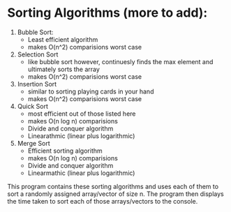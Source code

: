 # Sorting Algorithms (more to add): 
1. Bubble Sort:
   - Least efficient algorithm
   - makes O(n^2) comparisions worst case 
3. Selection Sort
   - like bubble sort however, continuesly finds the max element and ultimately sorts the array
   - makes O(n^2) comparisions worst case  
5. Insertion Sort
   - similar to sorting playing cards in your hand
   - makes O(n^2) comparisions worst case
7. Quick Sort
   - most efficient out of those listed here
   - makes O(n log n) comparisions
   - Divide and conquer algorithm
   - Linearathmic (linear plus logarithmic) 
9. Merge Sort
   - Efficient sorting algorithm
   - makes O(n log n) comparisions
   - Divide and conquer algorithm
   - Linearmathic (linear plus logarithmic)
     
This program contains these sorting algorithms and uses each of them to sort a randomly assigned array/vector of size n. The program then displays the time taken to 
sort each of those arrays/vectors to the console. 
